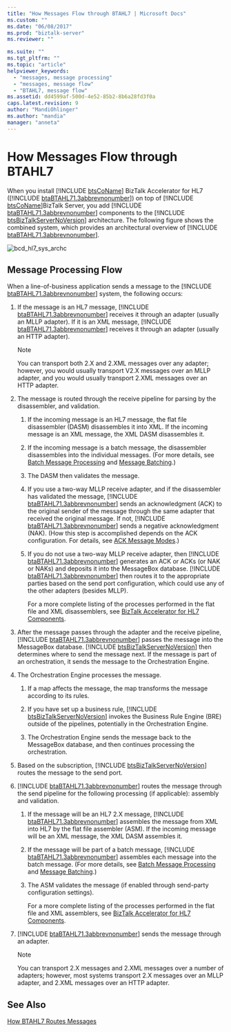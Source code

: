```yaml
---
title: "How Messages Flow through BTAHL7 | Microsoft Docs"
ms.custom: ""
ms.date: "06/08/2017"
ms.prod: "biztalk-server"
ms.reviewer: ""

ms.suite: ""
ms.tgt_pltfrm: ""
ms.topic: "article"
helpviewer_keywords: 
  - "messages, message processing"
  - "messages, message flow"
  - "BTAHL7, message flow"
ms.assetid: dd4599af-500d-4e52-85b2-8b6a28fd3f0a
caps.latest.revision: 9
author: "MandiOhlinger"
ms.author: "mandia"
manager: "anneta"
---
```

# How Messages Flow through BTAHL7
When you install [!INCLUDE [btsCoName](../../includes/btsconame-md.md)] BizTalk Accelerator for HL7 ([!INCLUDE [btaBTAHL71.3abbrevnonumber](../../includes/btabtahl71-3abbrevnonumber-md.md)]) on top of [!INCLUDE [btsCoName](../../includes/btsconame-md.md)]BizTalk Server, you add [!INCLUDE [btaBTAHL71.3abbrevnonumber](../../includes/btabtahl71-3abbrevnonumber-md.md)] components to the [!INCLUDE [btsBizTalkServerNoVersion](../../includes/btsbiztalkservernoversion-md.md)] architecture. The following figure shows the combined system, which provides an architectural overview of [!INCLUDE [btaBTAHL71.3abbrevnonumber](../../includes/btabtahl71-3abbrevnonumber-md.md)].  
  
 ![](../../adapters-and-accelerators/accelerator-hl7/media/bcd-hl7-sys-archc.gif "bcd_hl7_sys_archc")  
  
## Message Processing Flow  
 When a line-of-business application sends a message to the [!INCLUDE [btaBTAHL71.3abbrevnonumber](../../includes/btabtahl71-3abbrevnonumber-md.md)] system, the following occurs:  
  
1. If the message is an HL7 message, [!INCLUDE [btaBTAHL71.3abbrevnonumber](../../includes/btabtahl71-3abbrevnonumber-md.md)] receives it through an adapter (usually an MLLP adapter). If it is an XML message, [!INCLUDE [btaBTAHL71.3abbrevnonumber](../../includes/btabtahl71-3abbrevnonumber-md.md)] receives it through an adapter (usually an HTTP adapter).  
  
   > [!NOTE]
   >  You can transport both 2.X and 2.XML messages over any adapter; however, you would usually transport V2.X messages over an MLLP adapter, and you would usually transport 2.XML messages over an HTTP adapter.  
  
2. The message is routed through the receive pipeline for parsing by the disassembler, and validation.  
  
   1. If the incoming message is an HL7 message, the flat file disassembler (DASM) disassembles it into XML. If the incoming message is an XML message, the XML DASM disassembles it.  
  
   2. If the incoming message is a batch message, the disassembler disassembles into the individual messages. (For more details, see [Batch Message Processing](../../adapters-and-accelerators/accelerator-hl7/batch-message-processing.md) and [Message Batching](../../adapters-and-accelerators/accelerator-hl7/message-batching.md).)  
  
   3. The DASM then validates the message.  
  
   4. If you use a two-way MLLP receive adapter, and if the disassembler has validated the message, [!INCLUDE [btaBTAHL71.3abbrevnonumber](../../includes/btabtahl71-3abbrevnonumber-md.md)] sends an acknowledgment (ACK) to the original sender of the message through the same adapter that received the original message. If not, [!INCLUDE [btaBTAHL71.3abbrevnonumber](../../includes/btabtahl71-3abbrevnonumber-md.md)] sends a negative acknowledgment (NAK). (How this step is accomplished depends on the ACK configuration. For details, see [ACK Message Modes](../../adapters-and-accelerators/accelerator-hl7/ack-message-modes.md).)  
  
   5. If you do not use a two-way MLLP receive adapter, then [!INCLUDE [btaBTAHL71.3abbrevnonumber](../../includes/btabtahl71-3abbrevnonumber-md.md)] generates an ACK or ACKs (or NAK or NAKs) and deposits it into the MessageBox database. [!INCLUDE [btaBTAHL71.3abbrevnonumber](../../includes/btabtahl71-3abbrevnonumber-md.md)] then routes it to the appropriate parties based on the send port configuration, which could use any of the other adapters (besides MLLP).  
  
      For a more complete listing of the processes performed in the flat file and XML disassemblers, see [BizTalk Accelerator for HL7 Components](../../adapters-and-accelerators/accelerator-hl7/biztalk-accelerator-for-hl7-components.md).  
  
3. After the message passes through the adapter and the receive pipeline, [!INCLUDE [btaBTAHL71.3abbrevnonumber](../../includes/btabtahl71-3abbrevnonumber-md.md)] passes the message into the MessageBox database. [!INCLUDE [btsBizTalkServerNoVersion](../../includes/btsbiztalkservernoversion-md.md)] then determines where to send the message next. If the message is part of an orchestration, it sends the message to the Orchestration Engine.  
  
4. The Orchestration Engine processes the message.  
  
   1. If a map affects the message, the map transforms the message according to its rules.  
  
   2. If you have set up a business rule, [!INCLUDE [btsBizTalkServerNoVersion](../../includes/btsbiztalkservernoversion-md.md)] invokes the Business Rule Engine (BRE) outside of the pipelines, potentially in the Orchestration Engine.  
  
   3. The Orchestration Engine sends the message back to the MessageBox database, and then continues processing the orchestration.  
  
5. Based on the subscription, [!INCLUDE [btsBizTalkServerNoVersion](../../includes/btsbiztalkservernoversion-md.md)] routes the message to the send port.  
  
6. [!INCLUDE [btaBTAHL71.3abbrevnonumber](../../includes/btabtahl71-3abbrevnonumber-md.md)] routes the message through the send pipeline for the following processing (if applicable): assembly and validation.  
  
   1. If the message will be an HL7 2.X message, [!INCLUDE [btaBTAHL71.3abbrevnonumber](../../includes/btabtahl71-3abbrevnonumber-md.md)] assembles the message from XML into HL7 by the flat file assembler (ASM). If the incoming message will be an XML message, the XML DASM assembles it.  
  
   2. If the message will be part of a batch message, [!INCLUDE [btaBTAHL71.3abbrevnonumber](../../includes/btabtahl71-3abbrevnonumber-md.md)] assembles each message into the batch message. (For more details, see [Batch Message Processing](../../adapters-and-accelerators/accelerator-hl7/batch-message-processing.md) and [Message Batching](../../adapters-and-accelerators/accelerator-hl7/message-batching.md).)  
  
   3. The ASM validates the message (if enabled through send-party configuration settings).  
  
      For a more complete listing of the processes performed in the flat file and XML assemblers, see [BizTalk Accelerator for HL7 Components](../../adapters-and-accelerators/accelerator-hl7/biztalk-accelerator-for-hl7-components.md).  
  
7. [!INCLUDE [btaBTAHL71.3abbrevnonumber](../../includes/btabtahl71-3abbrevnonumber-md.md)] sends the message through an adapter.  
  
   > [!NOTE]
   >  You can transport 2.X messages and 2.XML messages over a number of adapters; however, most systems transport 2.X messages over an MLLP adapter, and 2.XML messages over an HTTP adapter.  
  
## See Also  
 [How BTAHL7 Routes Messages](../../adapters-and-accelerators/accelerator-hl7/how-btahl7-routes-messages.md)